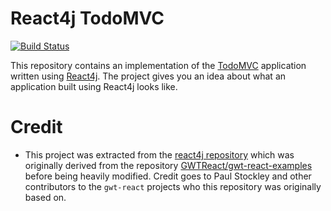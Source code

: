 # React4j TodoMVC

[![Build Status](https://secure.travis-ci.org/react4j/react4j-todomvc.png?branch=master)](http://travis-ci.org/react4j/react4j-todomvc)

This repository contains an implementation of the [TodoMVC](http://todomvc.com/) application written using
[React4j](https://react4j.github.io). The project gives you an idea about what an application built using React4j
looks like.

# Credit

* This project was extracted from the [react4j repository](https://github.com/react4j/react4j) which was originally
  derived from the repository [GWTReact/gwt-react-examples](https://github.com/GWTReact/gwt-react-examples) before
  being heavily modified. Credit goes to Paul Stockley and other contributors to the `gwt-react` projects who this
  repository was originally based on.
